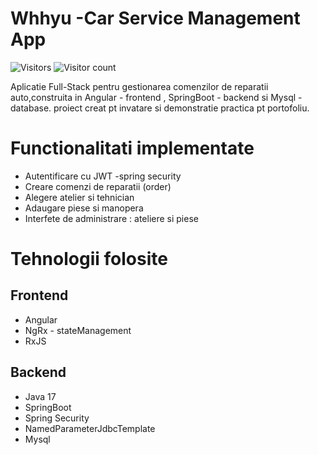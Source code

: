 # Whhyu -Car Service  Management App
![Visitors](https://api.visitorbadge.io/api/visitors?path=https%3A%2F%2Fgithub.com%2Fdamdravic%2FserviceAuto&label=visitors&labelColor=%23697689&countColor=%23d9e3f0&labelStyle=upper)
![Visitor count](https://shields-io-visitor-counter.herokuapp.com/badge?page=octocat.Spoon-Knife)

Aplicatie Full-Stack pentru gestionarea comenzilor de reparatii auto,construita in Angular - frontend , SpringBoot - backend si Mysql - database.
proiect creat pt invatare si demonstratie practica pt portofoliu.

# Functionalitati  implementate

- Autentificare cu JWT -spring security
- Creare comenzi de reparatii (order)
- Alegere atelier si tehnician
- Adaugare piese si manopera
- Interfete de administrare : ateliere si piese

# Tehnologii folosite

## Frontend
- Angular
- NgRx - stateManagement
- RxJS

## Backend
- Java 17 
- SpringBoot
- Spring Security
- NamedParameterJdbcTemplate
- Mysql
